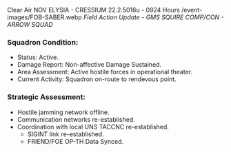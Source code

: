 Clear Air
NOV ELYSIA - CRESSIUM
22.2.5016u - 0924 Hours
/event-images/FOB-SABER.webp
*Field Action Update - GMS SQUIRE COMP/CON - ARROW SQUAD*

### Squadron Condition:  
- Status: Active.  
- Damage Report: Non-affective Damage Sustained. 
- Area Assessment: Active hostile forces in operational theater. 
- Current Activity: Squadron on-route to rendevous point.  


### Strategic Assessment:  
- Hostile jamming network offline. 
- Communication networks re-established.  
- Coordination with local UNS TACCNC re-established. 
    - SIGINT link re-established.
    - FRIEND/FOE OP-TH Data Synced.